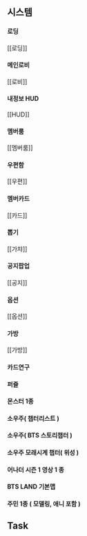 


## 시스템
#### 로딩
[[로딩]]

#### 메인로비
[[로비]]

#### 내정보 HUD
[[HUD]]

#### 멤버룸
[[멤버룸]]


#### 우편함
[[우편]]

#### 멤버카드
[[카드]]

#### 뽑기
[[가챠]]

#### 공지팝업
[[공지]]

#### 옵션
[[옵션]]

#### 가방
[[가방]]

#### 카드연구

#### 퍼즐

#### 몬스터 1종

#### 소우주( 챕터리스트 )

#### 소우주( BTS 스토리챕터 )

#### 소우주 모래시계 챕터( 위성 )

#### 어나더 시즌 1 영상 1 종

#### BTS LAND 기본맵

#### 주민 1종 ( 모델링, 애니 포함 )




## Task
